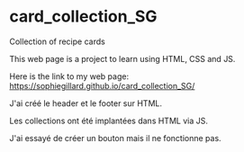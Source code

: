 # card_collection_SG
Collection of recipe cards

This web page is a project to learn using HTML, CSS and JS. 

Here is the link to my web page: https://sophiegillard.github.io/card_collection_SG/



J'ai créé le header et le footer sur HTML. 

Les collections ont été implantées dans HTML via JS. 

J'ai essayé de créer un bouton mais il ne fonctionne pas.
